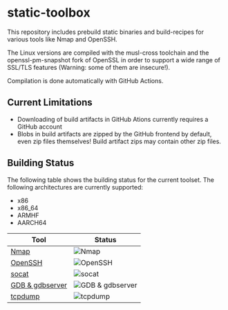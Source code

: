 # static-toolbox

This repository includes prebuild static binaries and build-recipes for various tools like Nmap and OpenSSH.

The Linux versions are compiled with the musl-cross toolchain and the openssl-pm-snapshot fork of OpenSSL in order to support a wide range of SSL/TLS features (Warning: some of them are insecure!).

Compilation is done automatically with GitHub Actions.

## Current Limitations

* Downloading of build artifacts in GitHub Ations currently requires a GitHub account
* Blobs in build artifacts are zipped by the GitHub frontend by default, even zip files themselves! Build artifact zips may contain other zip files.

## Building Status

The following table shows the building status for the current toolset. The following architectures are currently supported:

* x86
* x86_64
* ARMHF
* AARCH64

| Tool | Status |
| ---- | ------ |
|[Nmap](https://github.com/ernw/static-toolbox/actions?query=workflow%3A%22Nmap%22)|![Nmap](https://github.com/ernw/static-toolbox/workflows/Nmap/badge.svg)|
|[OpenSSH](https://github.com/ernw/static-toolbox/actions?query=workflow%3A%22OpenSSH%22)|![OpenSSH](https://github.com/ernw/static-toolbox/workflows/OpenSSH/badge.svg)|
|[socat](https://github.com/ernw/static-toolbox/actions?query=workflow%3A%22socat%22)|![socat](https://github.com/ernw/static-toolbox/workflows/socat/badge.svg)|
|[GDB & gdbserver](https://github.com/ernw/static-toolbox/actions?query=workflow%3AGDB)|![GDB & gdbserver](https://github.com/ernw/static-toolbox/workflows/GDB%20&%20gdbserver/badge.svg)|
|[tcpdump](https://github.com/ernw/static-toolbox/actions?query=workflow%3A%22tcpdump%22)|![tcpdump](https://github.com/ernw/static-toolbox/workflows/tcpdump/badge.svg)|

